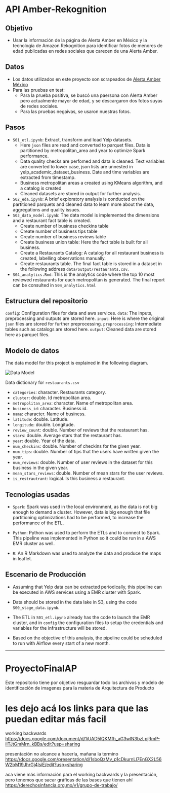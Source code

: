 # API Amber-Rekognition

## Objetivo 

- Usar la información de la página de Alerta Amber en México y la tecnología de Amazon Rekognition para identificar fotos de menores de edad publicadas en  redes sociales que carecen de una Alerta Amber.

## Datos

- Los datos utilizados en este proyecto son scrapeados de [Alerta Amber México](https://alertaamber.fgr.org.mx/)
- Para las pruebas en test:
    - Para la prueba positiva, se buscó una paersona con Alerta Amber pero actualmente mayor de edad, y se descargaron dos fotos suyas de redes sociales.
    - Para las pruebas negaivas, se usaron nuestras fotos.

## Pasos

- `S01_etl.ipynb`: Extract, transform and load Yelp datasets.
    + Here `json` files are read and converted to parquet files. Data is partitioned by metropolitan_area and year to optimize Spark performance.
    + Data quality checks are perfomed and data is cleaned. Text variables are converted to lower case, json lists are unnested in yelp_academic_dataset_business. Date and time variables are extracted from timestamp.
    + Business metropolitan areas a created using KMeans algorithm, and a catalog is created
    + Cleaned datasets are stored in output for further analysis.
- `S02_eda.ipynb`: A brief exploratory analysis is conducted on the partitioned parquets and cleaned data to learn more about the data, aggregations and quality issues.
- `S03_data_model.ipynb`: The data model is implemented the dimensions and a restaurant fact table is created.
    + Create number of business checkins table
    + Create number of business tips table
    + Create number of business reviews table
    + Create business union table: Here the fact table is built for all business.
    + Create a Restaurants Catalog: A catalog for all restaurant business is created, labelling observations manually.
    + Create restaurants table. The final fact table is stored in a dataset in the following address `data/output/restaurants.csv`. 
- `S04_analytics.Rmd`: This is the analytics code where the top 10 most reviewed restaurants for each metropolitan is generated. The final report can be consulted in `S04_analytics.html`

## Estructura del repositorio

`config`: Configuration files for data and aws services.
`data`: The inputs, preprocessing and outputs are stored here.
    `input`: Here is where the original `json` files are stored for further preprocessing.
    `preprocessing`: Intermediate tables such as catalogs are stored here.
    `output`: Cleaned data are stored here as parquet files.

## Modelo de datos
 
The data model for this project is explained in the following diagram.

![Data Model](figs/data_model.png)

Data dictionary for `restaurants.csv`

- `categories`: character. Restaurants category.
- `cluster`: double. Id metropolitan area.
- `metropolitan_area`: character. Name of metropolitan area.
- `business_id`: character. Business id.
- `name`: character. Name of business.
- `latitude`: double. Latitude.
- `longitude`: double. Longitude.
- `review_count`: double. Number of reviews that the restaurant has.
- `stars`: double. Average stars that the restaurant has.
- `year`: double. Year of the data.
- `num_checkins`: double. Number of checkins for the given year.
- `num_tips`: double. Number of tips that the users have written given the year.
- `num_reviews`: double. Number of user reviews in the dataset for this business in the given year.
- `mean_stars_reviews`: double. Number of mean stars for the user reviews.
- `is_restrautrant`: logical. Is this business a restaurant.


## Tecnologías usadas

- `Spark`: Spark was used in the local environment, as the data is not big enough to demand a cluster. However, data is big enough that file partitioning optimizations had to be performed, to increase the performance of the ETL.

- `Python`: Python was used to perform the ETLs and to connect to Spark. This pipeline was implemented in Python so it could be run in a AWS EMR cluster as well.

- `R`: An R Markdown was used to analyze the data and produce the maps in leaflet.

## Escenario de Producción

- Assuming that Yelp data can be extracted periodically, this pipeline can be executed in AWS services using a EMR cluster with Spark.

- Data should be stored in the data lake in S3, using the code `S00_stage_data.ipynb`.

- The ETL in `S01_etl.ipynb` already has the code to launch the EMR cluster, and in `config` the configuration files to setup the credentials and variables for the infrastructure will be stored.

- Based on the objective of this analysis, the pipeline could be scheduled to run with Airflow every start of a new month.



--------------------------------------------------------------------------------





# ProyectoFinalAP
Este repositorio tiene por objetivo resguardar todo los archivos y modelo de identificación de imagenes para la materia de Arquitectura de Producto

# les dejo acá los links para que las puedan editar más facil
working backwards
https://docs.google.com/document/d/1iUAD5lQKMfh_aG3wlN3bzLpjRmP-iITJtGmMrn_kBBs/edit?usp=sharing

presentación
no alcance a hacerla, mañana la termino
https://docs.google.com/presentation/d/1sboQzMv_p1cDkurnLl7EnGX2L56W2bM19JhrGj4lsiE/edit?usp=sharing


aca viene más información para el working backwards y la presentación, pero tenemos que sacar gráficas de las bases que tienen ahí
https://derechosinfancia.org.mx/v1/grupo-de-trabajo/


